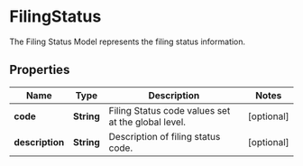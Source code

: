 

# FilingStatus

The Filing Status Model represents the filing status information.

## Properties

| Name | Type | Description | Notes |
|------------ | ------------- | ------------- | -------------|
|**code** | **String** | Filing Status code values set at the global level.              |  [optional] |
|**description** | **String** | Description of filing status code. |  [optional] |




